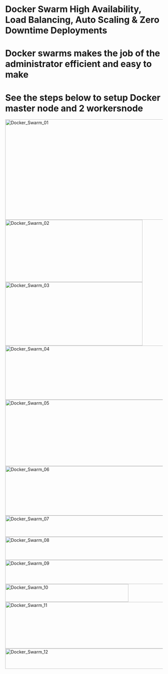 # Docker Swarm High Availability, Load Balancing, Auto Scaling & Zero Downtime Deployments #
# Docker swarms makes the job of the administrator efficient and easy to make # 
# See the steps below to setup Docker master node and 2 workersnode #


<img width="524" height="321" alt="Docker_Swarm_01" src="https://github.com/user-attachments/assets/f2aca526-d16b-44f3-805f-91b2c6291cd6" />
<img width="439" height="199" alt="Docker_Swarm_02" src="https://github.com/user-attachments/assets/04c3bfce-0c9f-458b-8c93-0c67a90069af" />
<img width="439" height="203" alt="Docker_Swarm_03" src="https://github.com/user-attachments/assets/6b0220cc-90a5-4754-ac25-fade9aa906a6" />
<img width="766" height="173" alt="Docker_Swarm_04" src="https://github.com/user-attachments/assets/cbe76329-3215-4e60-b373-727133617208" />
<img width="755" height="212" alt="Docker_Swarm_05" src="https://github.com/user-attachments/assets/ba529f75-a87a-4d82-be10-b3d4ef87be6e" />
<img width="764" height="158" alt="Docker_Swarm_06" src="https://github.com/user-attachments/assets/67efbe5c-1a9f-42b7-9c6f-090e3975b401" />
<img width="764" height="68" alt="Docker_Swarm_07" src="https://github.com/user-attachments/assets/579bbf37-a91d-48a6-b58c-2b35d50129f8" />
<img width="765" height="74" alt="Docker_Swarm_08" src="https://github.com/user-attachments/assets/609bea93-8b95-41c7-aef0-29d445333835" />
<img width="677" height="77" alt="Docker_Swarm_09" src="https://github.com/user-attachments/assets/751efdd6-638e-4e02-a142-de2cdaa689ab" />
<img width="394" height="57" alt="Docker_Swarm_10" src="https://github.com/user-attachments/assets/101b4d57-c5f0-45f6-843c-da3d5da4a4d4" />
<img width="671" height="149" alt="Docker_Swarm_11" src="https://github.com/user-attachments/assets/701874f6-cdd4-415e-815e-2d7f41583ecd" />
<img width="764" height="65" alt="Docker_Swarm_12" src="https://github.com/user-attachments/assets/7b3936fc-2c18-49a2-82f6-af70fedf386b" />
